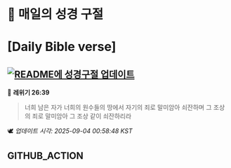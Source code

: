 # 🙏 매일의 성경 구절
# [Daily Bible verse]
## [![README에 성경구절 업데이트](https://github.com/DONGSUKA/first_test/actions/workflows/update-readme-bible.yml/badge.svg)](https://github.com/DONGSUKA/first_test/actions/workflows/update-readme-bible.yml)
<!-- START_BIBLE_VERSE -->
📖 **레위기 26:39**
> 너희 남은 자가 너희의 원수들의 땅에서 자기의 죄로 말미암아 쇠잔하며 그 조상의 죄로 말미암아 그 조상 같이 쇠잔하리라

🕊️ _업데이트 시각: 2025-09-04 00:58:48 KST_
  <!-- END_BIBLE_VERSE -->
## GITHUB_ACTION
